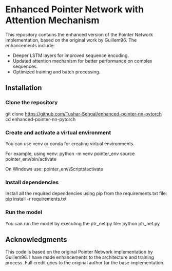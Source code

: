 # Enhanced Pointer Network with Attention Mechanism

This repository contains the enhanced version of the Pointer Network implementation, based on the original work by Guillem96. The enhancements include:
- Deeper LSTM layers for improved sequence encoding.
- Updated attention mechanism for better performance on complex sequences.
- Optimized training and batch processing.

## Installation

### Clone the repository
git clone https://github.com/Tushar-Sehgal/enhanced-pointer-nn-pytorch
cd enhanced-pointer-nn-pytorch

### Create and activate a virtual environment
You can use venv or conda for creating virtual environments.

For example, using venv:
python -m venv pointer_env
source pointer_env/bin/activate
  
On Windows use:
pointer_env\\Scripts\\activate

### Install dependencies

Install all the required dependencies using pip from the requirements.txt file:
pip install -r requirements.txt

### Run the model

You can run the model by executing the ptr_net.py file:
python ptr_net.py

## Acknowledgments

This code is based on the original Pointer Network implementation by Guillem96. I have made enhancements to the architecture and training process. Full credit goes to the original author for the base implementation.
